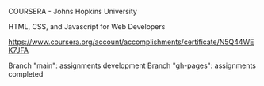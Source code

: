 COURSERA - Johns Hopkins University

HTML, CSS, and Javascript for Web Developers

https://www.coursera.org/account/accomplishments/certificate/N5Q44WEK7JFA



Branch "main": assignments development
Branch "gh-pages": assignments completed 

